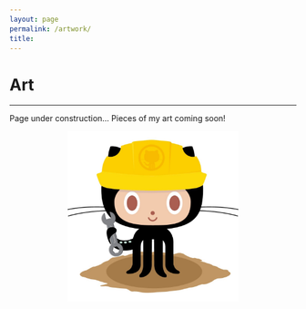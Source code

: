 ```yaml
---
layout: page
permalink: /artwork/
title: 
---
```


# Art 

---

Page under construction... Pieces of my art coming soon!

<p align="center">
  <img src="/images/404.jpg" alt="Profile photo" width="300">
</p>
